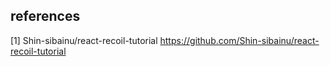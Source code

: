 ## references

[1] Shin-sibainu/react-recoil-tutorial
https://github.com/Shin-sibainu/react-recoil-tutorial
